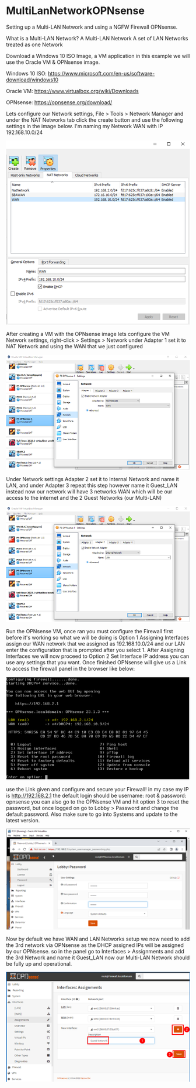 # MultiLanNetworkOPNsense
Setting up a Multi-LAN Network and using a NGFW Firewall OPNsense.

What is a Multi-LAN Network?
A Multi-LAN Network A set of LAN Networks treated as one Network

Download a Windows 10 ISO Image, a VM application in this example we will use the Oracle VM & OPNsense image.

Windows 10 ISO:
https://www.microsoft.com/en-us/software-download/windows10

Oracle VM:
https://www.virtualbox.org/wiki/Downloads

OPNsense:
https://opnsense.org/download/

Lets configure our Network settings, File > Tools > Network Manager and under the NAT Networks tab click the create button and use the following settings in the image below. I'm naming my Network WAN with IP 192.168.10.0/24

![Screenshot](https://github.com/jasnnh/MultiLanNetworkOPNsense/blob/main/start.PNG)

After creating a VM with the OPNsense image lets configure the VM Network settings, right-click > Settings > Network under Adapter 1 set it to NAT Network and using the WAN that we just configured

![Screenshot](https://github.com/jasnnh/MultiLanNetworkOPNsense/blob/main/2.PNG)

Under Network settings Adapter 2 set it to Internal Network and name it LAN, and under Adapter 3 repeat this step however name it Guest_LAN instead now our network will have 3 networks WAN which will be our access to the internet and the 2 Guest Networks (our Multi-LAN)

![Screenshot](https://github.com/jasnnh/MultiLanNetworkOPNsense/blob/main/3.PNG)

Run the OPNsense VM, once ran you must configure the Firewall first before it's working so what we will be doing is Option 1 Assigning Interfaces assign our WAN network that we assigned as 192.168.10.0/24 and our LAN enter the configuration that is prompted after you select 1. After Assigning Interfaces we will now proceed to Option 2 Set Interface IP address you can use any settings that you want. Once finished OPNsense will give us a Link to access the firewall panel in the browser like below:

![Screenshot](https://github.com/jasnnh/MultiLanNetworkOPNsense/blob/main/image4.png)

use the Link given and configure and secure your Firewall! in my case my IP is http://192.168.2.1 the default login should be username: root & password: opnsense you can also go to the OPNsense VM and hit option 3 to reset the password, but once logged on go to Lobby > Password and change the default password. Also make sure to go into Systems and update to the latest version.

![Screenshot](https://github.com/jasnnh/MultiLanNetworkOPNsense/blob/main/image5.PNG)

Now by default we have WAN and LAN Networks setup we now need to add the 3rd network via OPNsense as the DHCP assigned IPs will be assigned by our OPNsense. so in the panel go to Interfaces > Assignments and add the 3rd Network and name it Guest_LAN now our Multi-LAN Network should be fully up and operational.

![Screenshot](https://github.com/jasnnh/MultiLanNetworkOPNsense/blob/main/image6.PNG)
